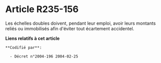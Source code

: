 # Article R235-156

Les échelles doubles doivent, pendant leur emploi, avoir leurs montants reliés ou immobilisés afin d'éviter tout écartement
accidentel.

**Liens relatifs à cet article**

	**Codifié par**:

	  - Décret n°2004-196 2004-02-25

